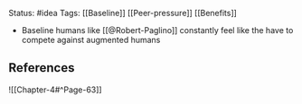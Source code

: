 Status: #idea
Tags: [[Baseline]] [[Peer-pressure]] [[Benefits]]

* Baseline humans like [[@Robert-Paglino]] constantly feel like the have to compete against augmented humans

## References

![[Chapter-4#^Page-63]]